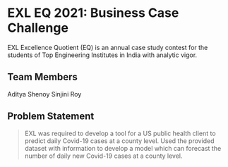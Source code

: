 
# EXL EQ 2021: Business Case Challenge
EXL Excellence Quotient (EQ) is an annual case study contest for the students of Top Engineering Institutes in India with analytic vigor.

## Team Members
Aditya Shenoy
Sinjini Roy

## Problem Statement
> EXL was required to develop a tool for a US public health client to predict daily Covid-19 cases at a county level. Used the provided dataset with information to develop a model which can forecast the number of daily new Covid-19 cases at a county level.
